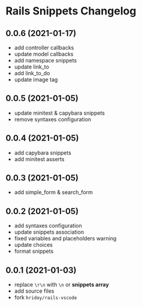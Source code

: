 # Rails Snippets Changelog

## 0.0.6 (2021-01-17)

* add controller callbacks
* update model callbacks
* add namespace snippets
* update link_to
* add link_to_do
* update image tag

## 0.0.5 (2021-01-05)

* update minitest & capybara snippets
* remove syntaxes configuration

## 0.0.4 (2021-01-05)

* add capybara snippets
* add minitest asserts

## 0.0.3 (2021-01-05)

* add simple_form & search_form

## 0.0.2 (2021-01-05)

* add syntaxes configuration
* update snippets association
* fixed variables and placeholders warning
* update choices
* format snippets

## 0.0.1 (2021-01-03)

* replace `\r\n` with `\n` or **snippets array**
* add source files
* fork `hridoy/rails-vscode`
